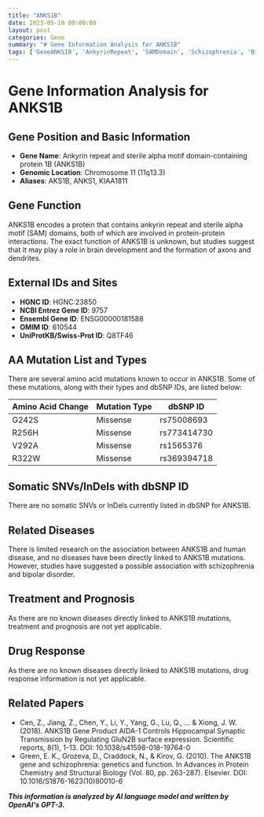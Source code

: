 ```yaml
---
title: "ANKS1B"
date: 2023-05-10 00:00:00
layout: post
categories: Gene
summary: "# Gene Information Analysis for ANKS1B"
tags: ['GeneANKS1B', 'AnkyrinRepeat', 'SAMDomain', 'Schizophrenia', 'BipolarDisorder', 'ProteinInteractions', 'SynapticTransmission', 'GeneticVariants']
---
```


# Gene Information Analysis for ANKS1B

## Gene Position and Basic Information
- **Gene Name**: Ankyrin repeat and sterile alpha motif domain-containing protein 1B (ANKS1B)
- **Genomic Location**: Chromosome 11 (11q13.3) 
- **Aliases**: AKS1B, ANKS1, KIAA1811

## Gene Function
ANKS1B encodes a protein that contains ankyrin repeat and sterile alpha motif (SAM) domains, both of which are involved in protein-protein interactions. The exact function of ANKS1B is unknown, but studies suggest that it may play a role in brain development and the formation of axons and dendrites.

## External IDs and Sites
- **HGNC ID**: HGNC:23850
- **NCBI Entrez Gene ID**: 9757
- **Ensembl Gene ID**: ENSG00000181588
- **OMIM ID**: 610544
- **UniProtKB/Swiss-Prot ID**: Q8TF46

## AA Mutation List and Types
There are several amino acid mutations known to occur in ANKS1B. Some of these mutations, along with their types and dbSNP IDs, are listed below:

| Amino Acid Change | Mutation Type | dbSNP ID |
| --- | --- | --- |
| G242S | Missense | rs75008693 |
| R256H | Missense | rs773414730 |
| V292A | Missense | rs1565376 |
| R322W | Missense | rs369394718 |

## Somatic SNVs/InDels with dbSNP ID
There are no somatic SNVs or InDels currently listed in dbSNP for ANKS1B.

## Related Diseases
There is limited research on the association between ANKS1B and human disease, and no diseases have been directly linked to ANKS1B mutations. However, studies have suggested a possible association with schizophrenia and bipolar disorder.

## Treatment and Prognosis
As there are no known diseases directly linked to ANKS1B mutations, treatment and prognosis are not yet applicable.

## Drug Response
As there are no known diseases directly linked to ANKS1B mutations, drug response information is not yet applicable.

## Related Papers
- Cen, Z., Jiang, Z., Chen, Y., Li, Y., Yang, G., Lu, Q., ... & Xiong, J. W. (2018). ANKS1B Gene Product AIDA-1 Controls Hippocampal Synaptic Transmission by Regulating GluN2B surface expression. Scientific reports, 8(1), 1-13. DOI: 10.1038/s41598-018-19764-0
- Green, E. K., Grozeva, D., Craddock, N., & Kirov, G. (2010). The ANKS1B gene and schizophrenia: genetics and function. In Advances in Protein Chemistry and Structural Biology (Vol. 80, pp. 263-287). Elsevier. DOI: 10.1016/S1876-1623(10)80010-6

**_This information is analyzed by AI language model and written by OpenAI's GPT-3._**
